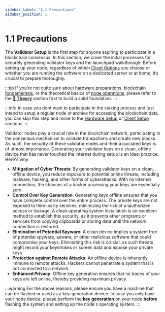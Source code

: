 ```yaml
---
sidebar_label: "1.1 Precautions"
sidebar_position: 1
---
```


# 1.1 Precautions

The **Validator Setup** is the first step for anyone aspiring to participate in a blockchain consensus. In this section, we cover the initial processes for securely generating validator keys and the launchpad walkthrough. Before setting up your node, regardless of which [Client Options](#) you choose or whether you are running the software on a dedicated server or at home, it’s crucial to prepare thoroughly.

:::tip
If you're not quite sure about [hardware preparations](/docs/theory/preparations/node-specification.md), [blockchain fundamentals](/docs/theory/blockchain-knowledge/proof-of-stake.md), or the theoretical basics of [node operations](/docs/theory/node-operation/client-options.md), please refer to the [**🧠 Theory**](/docs/theory/preparations/node-specification.md) section first to build a solid foundation.
:::

:::info
In case you dont want to participate in the staking process and just intend to setup a regular node or archive for accessing the blockchain data, you can skip this step and move to the [Hardware Setup](#) or [Client Setup](#) sections.
:::

Validator nodes play a crucial role in the blockchain network, participating in the consensus mechanism to validate transactions and create new blocks. As such, the security of these validator nodes and their associated keys is of utmost importance. Generating your validator keys on a clean, offline device that has never touched the internet during setup is an ideal practice. Here's why:

- **Mitigation of Cyber Threats**: By generating validator keys on a clean, offline device, you reduce exposure to potential online threats, including malware, hacking, and other forms of cyberattacks. With no internet connection, the chances of a hacker accessing your keys are essentially zero.
- **Control Over Key Generation**: Generating keys offline ensures that you have complete control over the entire process. The private keys are not exposed to third-party services, minimizing the risk of unauthorized access or leakage. A clean operating system installation is an excellent method to establish this security, as it prevents other programs or services from copying clipboards or storing data until the network connection is restored.
- **Elimination of Potential Spyware**: A clean device implies a system free of potential spyware, adware, or other malicious software that could compromise your keys. Eliminating this risk is crucial, as such threats might record your keystrokes or screen data and expose your private keys.
- **Protection against Remote Attacks**: An offline device is inherently immune to remote attacks. Hackers cannot penetrate a system that is not connected to a network.
- **Enhanced Privacy**: Offline key generation ensures that no traces of your keys are left online, thereby providing maximum privacy.

:::warning
For the above reasons, please ensure you have a machine that can be flashed or used as a key-generation device. In case you only have your node device, please perform the **key generation** on your node **before** flashing the system and setting up the node's operating system.
:::
